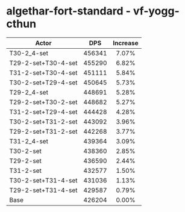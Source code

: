 # algethar-fort-standard - vf-yogg-cthun
| Actor | DPS | Increase |
|---|:---:|:---:|
|T30-2_4-set|456341|7.07%|
|T29-2-set+T30-4-set|455290|6.82%|
|T31-2-set+T30-4-set|451111|5.84%|
|T30-2-set+T29-4-set|450645|5.73%|
|T29-2_4-set|448691|5.28%|
|T29-2-set+T30-2-set|448682|5.27%|
|T31-2-set+T29-4-set|444428|4.28%|
|T30-2-set+T31-2-set|443092|3.96%|
|T29-2-set+T31-2-set|442268|3.77%|
|T31-2_4-set|439364|3.09%|
|T30-2-set|438360|2.85%|
|T29-2-set|436590|2.44%|
|T31-2-set|432577|1.50%|
|T30-2-set+T31-4-set|431036|1.13%|
|T29-2-set+T31-4-set|429587|0.79%|
|Base|426204|0.00%|
